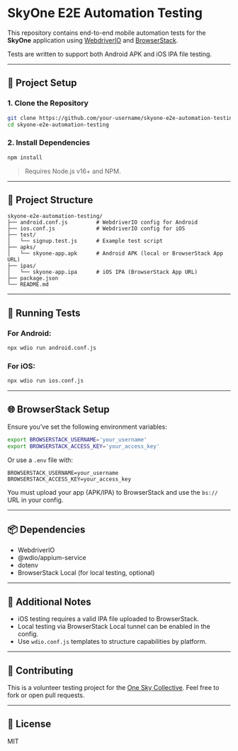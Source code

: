 
# SkyOne E2E Automation Testing

This repository contains end-to-end mobile automation tests for the **SkyOne** application using [WebdriverIO](https://webdriver.io/) and [BrowserStack](https://www.browserstack.com/).

Tests are written to support both Android APK and iOS IPA file testing.

---

## 🔧 Project Setup

### 1. Clone the Repository

```bash
git clone https://github.com/your-username/skyone-e2e-automation-testing.git
cd skyone-e2e-automation-testing
```

### 2. Install Dependencies

```bash
npm install
```

> Requires Node.js v16+ and NPM.

---

## 📁 Project Structure

```
skyone-e2e-automation-testing/
├── android.conf.js         # WebdriverIO config for Android
├── ios.conf.js             # WebdriverIO config for iOS
├── test/
│   └── signup.test.js      # Example test script
├── apks/
│   └── skyone-app.apk      # Android APK (local or BrowserStack App URL)
├── ipas/
│   └── skyone-app.ipa      # iOS IPA (BrowserStack App URL)
├── package.json
└── README.md
```

---

## 🚀 Running Tests

### For Android:

```bash
npx wdio run android.conf.js
```

### For iOS:

```bash
npx wdio run ios.conf.js
```

---

## 🌐 BrowserStack Setup

Ensure you’ve set the following environment variables:

```bash
export BROWSERSTACK_USERNAME='your_username'
export BROWSERSTACK_ACCESS_KEY='your_access_key'
```

Or use a `.env` file with:

```
BROWSERSTACK_USERNAME=your_username
BROWSERSTACK_ACCESS_KEY=your_access_key
```

You must upload your app (APK/IPA) to BrowserStack and use the `bs://` URL in your config.

---

## 📦 Dependencies

- WebdriverIO
- @wdio/appium-service
- dotenv
- BrowserStack Local (for local testing, optional)

---

## 🧪 Additional Notes

- iOS testing requires a valid IPA file uploaded to BrowserStack.
- Local testing via BrowserStack Local tunnel can be enabled in the config.
- Use `wdio.conf.js` templates to structure capabilities by platform.

---

## 🤝 Contributing

This is a volunteer testing project for the [One Sky Collective](https://oneskycollective.org). Feel free to fork or open pull requests.

---

## 📄 License

MIT

